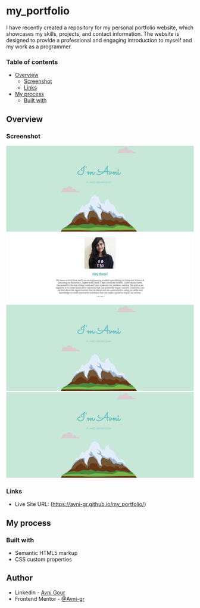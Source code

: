 # my_portfolio
I have recently created a repository for my personal portfolio website, which showcases my skills, projects, and contact information. The website is designed to provide a professional and engaging introduction to myself and my work as a programmer.

### Table of contents

- [Overview](#overview)
  - [Screenshot](#screenshot)
  - [Links](#links)
- [My process](#my-process)
  - [Built with](#built-with)

## Overview

### Screenshot

![](https://github.com/Avni-gr/my_portfolio/blob/main/Screenshot%20(8).png?raw=true)
![](https://github.com/Avni-gr/my_portfolio/blob/main/Screenshot%20(9).png)
![](https://github.com/Avni-gr/my_portfolio/blob/main/Screenshot%20(8).png?raw=true)
![](https://github.com/Avni-gr/my_portfolio/blob/main/Screenshot%20(8).png?raw=true)

### Links

- Live Site URL: (https://avni-gr.github.io/my_portfolio/)

## My process

### Built with

- Semantic HTML5 markup
- CSS custom properties

## Author

- Linkedin - [Avni Gour](https://www.linkedin.com/in/avni-gour-aa2375201/)
- Frontend Mentor - [@Avni-gr](https://www.frontendmentor.io/profile/Avni-gr)





